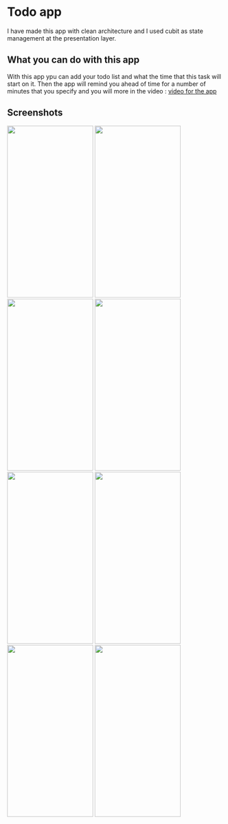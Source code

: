 # **Todo app**

I have made this app with clean architecture and I used cubit as state management at the presentation layer.

## What you can do with this app

With this app ypu can add your todo list and what the time that this task will start on it. Then the app will remind you ahead of time for a number of minutes that you specify and you will more in the video : [video for the app](https://drive.google.com/drive/folders/1ZM1khCUl41XkvAvE1xh7gIaTrxYBGol4?usp=sharing)

## Screenshots
<img src="https://github.com/MOHAB28/algoriza_phase_1/blob/main/screenshots/1.jpg" width="200" height="400" />
<img src="https://github.com/MOHAB28/algoriza_phase_1/blob/main/screenshots/2.jpg" width="200" height="400" />
<img src="https://github.com/MOHAB28/algoriza_phase_1/blob/main/screenshots/3.jpg" width="200" height="400" />
<img src="https://github.com/MOHAB28/algoriza_phase_1/blob/main/screenshots/4.jpg" width="200" height="400" />
<img src="https://github.com/MOHAB28/algoriza_phase_1/blob/main/screenshots/5.jpg" width="200" height="400" />
<img src="https://github.com/MOHAB28/algoriza_phase_1/blob/main/screenshots/6.jpg" width="200" height="400" />
<img src="https://github.com/MOHAB28/algoriza_phase_1/blob/main/screenshots/7.jpg" width="200" height="400" />
<img src="https://github.com/MOHAB28/algoriza_phase_1/blob/main/screenshots/8.jpg" width="200" height="400" />
